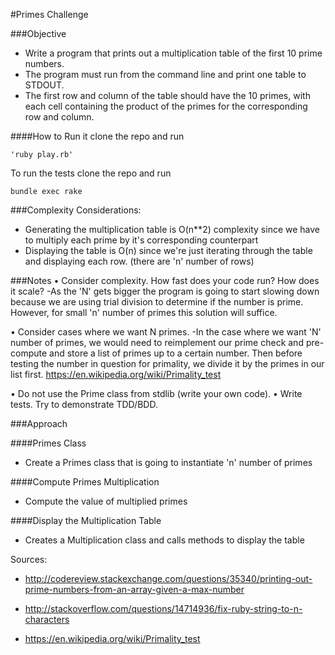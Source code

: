 #Primes Challenge

###Objective
* Write a program that prints out a multiplication table of the first 10 prime
numbers.
* The program must run from the command line and print one table to
STDOUT.
* The first row and column of the table should have the 10 primes, with each cell containing the product of the primes for the corresponding row and column.

####How to Run it
clone the repo and run
```
'ruby play.rb'
```

To run the tests clone the repo and run
```
bundle exec rake  
```

###Complexity Considerations:
* Generating the multiplication table is O(n**2) complexity since we have to multiply each prime by it's corresponding counterpart
* Displaying the table is O(n) since we're just iterating through the table and displaying each row. (there are 'n' number of rows)


###Notes
• Consider complexity. How fast does your code run? How does it scale?
-As the 'N' gets bigger the program is going to start slowing down because we are using trial division to determine if the number is prime. However, for small 'n' number of primes this solution will suffice.

• Consider cases where we want N primes.
-In the case where we want 'N' number of primes, we would need to reimplement our prime check and pre-compute and store a list of primes up to a certain number. Then before testing the number in question for primality, we divide it by the primes in our list first.
https://en.wikipedia.org/wiki/Primality_test

• Do not use the Prime class from stdlib (write your own code).
• Write tests. Try to demonstrate TDD/BDD.

###Approach

####Primes Class
* Create a Primes class that is going to instantiate 'n' number of primes

####Compute Primes Multiplication
* Compute the value of multiplied primes

####Display the Multiplication Table
* Creates a Multiplication class and calls methods to display the table



Sources:
* http://codereview.stackexchange.com/questions/35340/printing-out-prime-numbers-from-an-array-given-a-max-number

* http://stackoverflow.com/questions/14714936/fix-ruby-string-to-n-characters

* https://en.wikipedia.org/wiki/Primality_test
